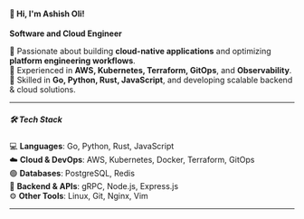 #### 🚀 **Hi, I'm Ashish Oli!**  
**Software and Cloud Engineer**  

🔹 Passionate about building **cloud-native applications** and optimizing **platform engineering workflows**.  
🔹 Experienced in **AWS, Kubernetes, Terraform, GitOps**, and **Observability**.  
🔹 Skilled in **Go, Python, Rust, JavaScript**, and developing scalable backend & cloud solutions.  

---

##### 🛠️ **Tech Stack**
💻 **Languages**: Go, Python, Rust, JavaScript  
☁️ **Cloud & DevOps**: AWS, Kubernetes, Docker, Terraform, GitOps  
🟢 **Databases**: PostgreSQL, Redis  
🔌 **Backend & APIs**: gRPC, Node.js, Express.js  
⚙️ **Other Tools**: Linux, Git, Nginx, Vim  

---
